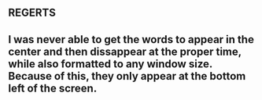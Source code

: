 REGERTS
--
I was never able to get the words to appear in the center and then dissappear at the proper time, while also formatted to any window size.  
Because of this, they only appear at the bottom left of the screen.  
--
